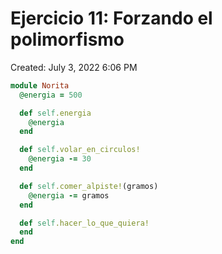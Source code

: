 # Ejercicio 11: Forzando el polimorfismo

Created: July 3, 2022 6:06 PM

```ruby
module Norita
  @energia = 500

  def self.energia
    @energia
  end

  def self.volar_en_circulos!
    @energia -= 30
  end

  def self.comer_alpiste!(gramos)
    @energia -= gramos
  end

  def self.hacer_lo_que_quiera!
  end
end
```
